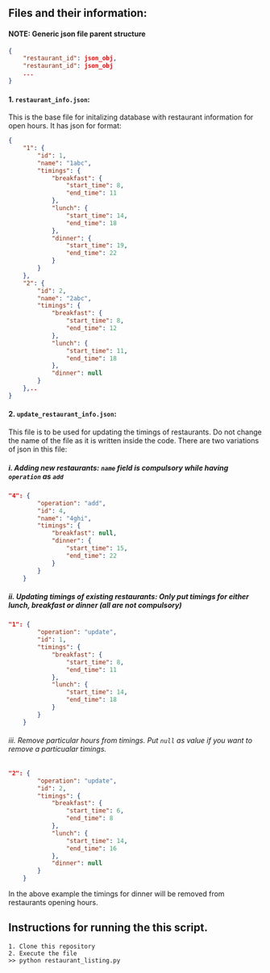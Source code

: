 ## Files and their information:

#### NOTE: Generic json file parent structure
```json
{
    "restaurant_id": json_obj,
    "restaurant_id": json_obj
    ...
}
```


#### 1. `restaurant_info.json`:
This is the base file for initalizing database with restaurant information for open hours. It has json for format:

```json
{
    "1": {
        "id": 1,
        "name": "1abc",
        "timings": {
            "breakfast": {
                "start_time": 8,
                "end_time": 11
            },
            "lunch": {
                "start_time": 14,
                "end_time": 18
            },
            "dinner": {
                "start_time": 19,
                "end_time": 22
            }
        }
    },
    "2": {
        "id": 2,
        "name": "2abc",
        "timings": {
            "breakfast": {
                "start_time": 8,
                "end_time": 12
            },
            "lunch": {
                "start_time": 11,
                "end_time": 18
            },
            "dinner": null
        }
    },..
}
```

#### 2. `update_restaurant_info.json`:
This file is to be used for updating the timings of restaurants. Do not change the name of the file as it is written inside the code.
There are two variations of json in this file:

##### i. Adding new restaurants: `name` field is compulsory while having `operation` as `add`

```json
"4": {
        "operation": "add",
        "id": 4,
        "name": "4ghi",
        "timings": {
            "breakfast": null,
            "dinner": {
                "start_time": 15,
                "end_time": 22
            }
        }
    }
```

##### ii. Updating timings of existing restaurants: Only put timings for either lunch, breakfast or dinner (all are not compulsory)

```json
"1": {
        "operation": "update",
        "id": 1,
        "timings": {
            "breakfast": {
                "start_time": 8,
                "end_time": 11
            },
            "lunch": {
                "start_time": 14,
                "end_time": 18
            }
        }
    }
 ```

###### iii. Remove particular hours from timings. Put `null` as value if you want to remove a particualar timings.

```json
"2": {
        "operation": "update",
        "id": 2,
        "timings": {
            "breakfast": {
                "start_time": 6,
                "end_time": 8
            },
            "lunch": {
                "start_time": 14,
                "end_time": 16
            },
            "dinner": null
        }
    }
```
In the above example the timings for dinner will be removed from restaurants opening hours.



## Instructions for running the this script.

```
1. Clone this repository
2. Execute the file
>> python restaurant_listing.py
```

